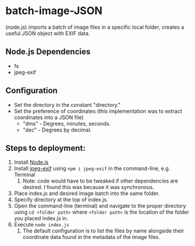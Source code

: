 # batch-image-JSON
(node.js) imports a batch of image files in a specific local folder, creates a useful JSON object with EXIF data.

## Node.js Dependencies
* fs
* jpeg-exif

## Configuration
* Set the directory in the constant "directory."
* Set the preference of coordinates (this implementation was to extract coordinates into a JSON file)
  * "dms" - Degrees, minutes, seconds.
  * "dec" - Degrees by decimal.

## Steps to deployment:
1. Install [Node.js](https://nodejs.org/en/)
1. Install [jpeg-exif](https://www.npmjs.com/package/jpeg-exif) using `npm i jpeg-exif` in the command-line, e.g. Terminal
   1. Note: code would have to be tweaked if other dependencies are desired.  I found this was because it was synchronous.
1. Place index.js and desired image batch into the same folder.
1. Specify directory at the top of index.js.
1. Open the command-line (terminal) and navigate to the proper directory using `cd <folder path>` where `<folder path>` is the location of the folder you placed index.js in.
1. Execute `node index.js`
   1. The default configuration is to list the files by name alongside their coordinate data found in the metadata of the image files.
